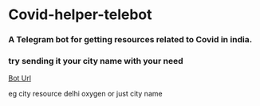 # Covid-helper-telebot
### A Telegram bot for getting resources related to Covid in india.
### try sending it your city name with your need

[Bot Url](https://t.me/CovidResource123Bot)

eg 
city resource
delhi oxygen or just city name
